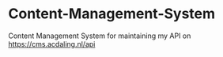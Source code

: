 # Content-Management-System
Content Management System for maintaining my API on https://cms.acdaling.nl/api 
